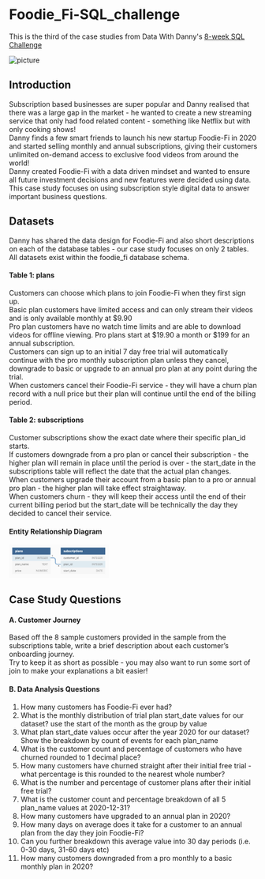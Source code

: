 # Foodie_Fi-SQL_challenge

This is the third of the case studies from Data With Danny's [8-week SQL Challenge](https://8weeksqlchallenge.com)

<img src="https://8weeksqlchallenge.com/images/case-study-designs/3.png" alt="picture" width="400"/>

## Introduction

Subscription based businesses are super popular and Danny realised that there was a large gap in the market - he wanted to create a new streaming service that only had food related content - something like Netflix but with only cooking shows!  
Danny finds a few smart friends to launch his new startup Foodie-Fi in 2020 and started selling monthly and annual subscriptions, giving their customers unlimited on-demand access to exclusive food videos from around the world!  
Danny created Foodie-Fi with a data driven mindset and wanted to ensure all future investment decisions and new features were decided using data. This case study focuses on using subscription style digital data to answer important business questions.

## Datasets

Danny has shared the data design for Foodie-Fi and also short descriptions on each of the database tables - our case study focuses on only 2 tables.
All datasets exist within the foodie_fi database schema.

#### Table 1:  plans
Customers can choose which plans to join Foodie-Fi when they first sign up.  
Basic plan customers have limited access and can only stream their videos and is only available monthly at $9.90  
Pro plan customers have no watch time limits and are able to download videos for offline viewing. Pro plans start at $19.90 a month or $199 for an annual subscription.  
Customers can sign up to an initial 7 day free trial will automatically continue with the pro monthly subscription plan unless they cancel, downgrade to basic or upgrade to an annual pro plan at any point during the trial.  
When customers cancel their Foodie-Fi service - they will have a churn plan record with a null price but their plan will continue until the end of the billing period.

#### Table 2: subscriptions
Customer subscriptions show the exact date where their specific plan_id starts.  
If customers downgrade from a pro plan or cancel their subscription - the higher plan will remain in place until the period is over - the start_date in the subscriptions table will reflect the date that the actual plan changes.  
When customers upgrade their account from a basic plan to a pro or annual pro plan - the higher plan will take effect straightaway.  
When customers churn - they will keep their access until the end of their current billing period but the start_date will be technically the day they decided to cancel their service.  

#### Entity Relationship Diagram
<img src="Entity_Rel_Diagram.png" alt="Entity Relationship Diagram" width="40%" />


## Case Study Questions

#### A. Customer Journey

Based off the 8 sample customers provided in the sample from the subscriptions table, write a brief description about each customer’s onboarding journey.  
Try to keep it as short as possible - you may also want to run some sort of join to make your explanations a bit easier!

#### B. Data Analysis Questions

1. How many customers has Foodie-Fi ever had?  
2. What is the monthly distribution of trial plan start_date values for our dataset? use the start of the month as the group by value  
3. What plan start_date values occur after the year 2020 for our dataset? Show the breakdown by count of events for each plan_name  
4. What is the customer count and percentage of customers who have churned rounded to 1 decimal place?  
5. How many customers have churned straight after their initial free trial - what percentage is this rounded to the nearest whole number?  
6. What is the number and percentage of customer plans after their initial free trial?  
7. What is the customer count and percentage breakdown of all 5 plan_name values at 2020-12-31?  
8. How many customers have upgraded to an annual plan in 2020?  
9. How many days on average does it take for a customer to an annual plan from the day they join Foodie-Fi?  
10. Can you further breakdown this average value into 30 day periods (i.e. 0-30 days, 31-60 days etc)  
11. How many customers downgraded from a pro monthly to a basic monthly plan in 2020?  
